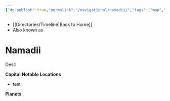 ```yaml
---
{"dg-publish":true,"permalink":"/navigational/namadii/","tags":["map","retraining","planet","unfinished"],"dgHomeLink":false}
---
```


- [[Directories/Timeline\|Back to Home]]
- Also known as 

# Namadii
Desc

**Capital**
**Notable Locations**
- test

**Planets**

